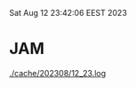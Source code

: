 Sat Aug 12 23:42:06 EEST 2023
# JAM
<a href='./cache/202308/12_23.log'>./cache/202308/12_23.log</a>
